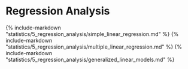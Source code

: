 # Regression Analysis

{% include-markdown "statistics/5_regression_analysis/simple_linear_regression.md" %}
{% include-markdown "statistics/5_regression_analysis/multiple_linear_regression.md" %}
{% include-markdown "statistics/5_regression_analysis/generalized_linear_models.md" %}

